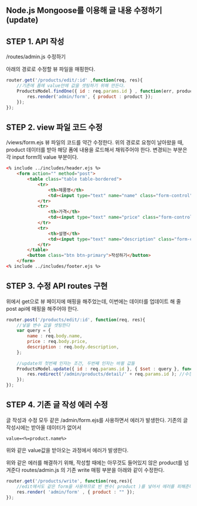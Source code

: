 ## **Node.js Mongoose를 이용해 글 내용 수정하기(update)**

## STEP 1. API 작성
/routes/admin.js 수정하기

아래의 경로로 수정할 뷰 파일을 매핑한다.
```javascript
router.get('/products/edit/:id' ,function(req, res){
    //기존에 폼에 value안에 값을 셋팅하기 위해 만든다.
    ProductsModel.findOne({ id : req.params.id } , function(err, product){
        res.render('admin/form', { product : product });
    });
});
```
## STEP 2. view 파일 코드 수정
/views/form.ejs 뷰 파일의 코드를 약간 수정한다.
위의 경로로 요청이 날아왔을 때, product 데이터를 받아
해당 폼에 내용을 로드해서 채워주어야 한다.
변경되는 부분은 각 input form의 value 부분이다.

```html
<% include ../includes/header.ejs %>
    <form action="" method="post">
        <table class="table table-bordered">
            <tr>
                <th>제품명</th>
                <td><input type="text" name="name" class="form-control"  value="<%=product.name%>"/></td>
            </tr>
            <tr>
                <th>가격</th>
                <td><input type="text" name="price" class="form-control" value="<%=product.price%>"/></td>
            </tr>
            <tr>
                <th>설명</th>
                <td><input type="text" name="description" class="form-control" value="<%=product.description%>"/></td>
            </tr>
        </table>
        <button class="btn btn-primary">작성하기</button>
    </form>
<% include ../includes/footer.ejs %>
```

## STEP 3. 수정 API routes 구현

위에서 get으로 뷰 페이지에 매핑을 해주었는데, 이번에는
데이터를 업데이트 해 줄 post api에 매핑을 해주어야 한다.

```javascript
router.post('/products/edit/:id', function(req, res){
    //넣을 변수 값을 셋팅한다
    var query = {
        name : req.body.name,
        price : req.body.price,
        description : req.body.description,
    };
 
    //update의 첫번째 인자는 조건, 두번째 인자는 바뀔 값들
    ProductsModel.update({ id : req.params.id }, { $set : query }, function(err){
        res.redirect('/admin/products/detail/' + req.params.id ); //수정후 본래보던 상세페이지로 이동
    });
});
```

## STEP 4. 기존 글 작성 에러 수정
글 작성과 수정 모두 같은 /admin/form.ejs를 사용하면서
에러가 발생한다.
기존의 글 작성시에는 받아올 데이터가 없어서 
```
value=<%=product.name%>
```
위와 같은 value값을 받아오는 과정에서 에러가 발생한다.

위와 같은 에러를 해결하기 위해, 작성할 때에는 아무것도 들어있지 않은 product를 넘겨준다
routes/admin.js 의 기존 write 매핑 부분을 아래와 같이 수정한다.

```javascript
router.get('/products/write', function(req,res){
    //edit에서도 같은 form을 사용하므로 빈 변수( product )를 넣어서 에러를 피해준다
    res.render( 'admin/form' , { product : "" }); 
});
```